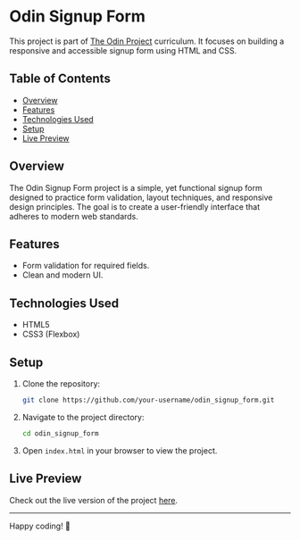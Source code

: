 # Odin Signup Form

This project is part of [The Odin Project](https://www.theodinproject.com/) curriculum. It focuses on building a responsive and accessible signup form using HTML and CSS.

## Table of Contents

- [Overview](#overview)
- [Features](#features)
- [Technologies Used](#technologies-used)
- [Setup](#setup)
- [Live Preview](#live-preview)

## Overview

The Odin Signup Form project is a simple, yet functional signup form designed to practice form validation, layout techniques, and responsive design principles. The goal is to create a user-friendly interface that adheres to modern web standards.

## Features

- Form validation for required fields.
- Clean and modern UI.

## Technologies Used

- HTML5
- CSS3 (Flexbox)

## Setup

1. Clone the repository:
   ```bash
   git clone https://github.com/your-username/odin_signup_form.git
   ```
2. Navigate to the project directory:
   ```bash
   cd odin_signup_form
   ```
3. Open `index.html` in your browser to view the project.

## Live Preview

Check out the live version of the project [here](https://emma-obelenge.github.io/odin_signup_form/).

---

Happy coding! 🚀
